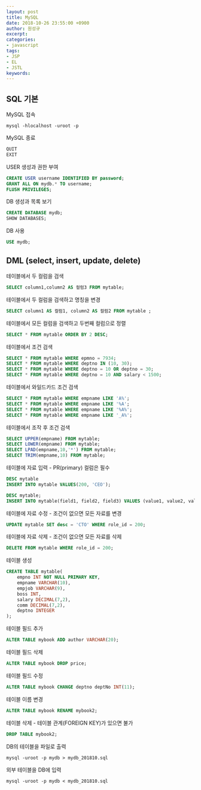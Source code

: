 ```yaml
---
layout: post
title: MySQL
date: 2018-10-26 23:55:00 +0900
author: 원성규
excerpt: 
categories:
- javascript
tags:
- JSP
- EL
- JSTL
keywords:
---
```


## SQL 기본

MySQL 접속
```
mysql -hlocalhost -uroot -p 
```

MySQL 종료
```SQL
QUIT
EXIT
```

USER 생성과 권한 부여
```SQL
CREATE USER username IDENTIFIED BY password;
GRANT ALL ON mydb.* TO username;
FLUSH PRIVILEGES;
```

DB 생성과 목록 보기
```SQL
CREATE DATABASE mydb;
SHOW DATABASES;
```

DB 사용
```SQL
USE mydb;
```

## DML (select, insert, update, delete)

테이블에서 두 컬럼을 검색
```SQL
SELECT column1,column2 AS 컬럼3 FROM mytable;
```

테이블에서 두 컬럼을 검색하고 명칭을 변경
```SQL
SELECT column1 AS 컬럼1, column2 AS 컬럼2 FROM mytable ;
```

테이블에서 모든 컬럼을 검색하고 두번째 컬럼으로 정렬
```SQL
SELECT * FROM mytable ORDER BY 2 DESC;
```

테이블에서 조건 검색
```SQL
SELECT * FROM mytable WHERE epmno = 7934;
SELECT * FROM mytable WHERE deptno IN (10, 30);
SELECT * FROM mytable WHERE deptno = 10 OR deptno = 30;
SELECT * FROM mytable WHERE deptno = 10 AND salary < 1500;
```

테이블에서 와일드카드 조건 검색
```SQL
SELECT * FROM mytable WHERE empname LIKE 'A%';
SELECT * FROM mytable WHERE empname LIKE '%A';
SELECT * FROM mytable WHERE empname LIKE '%A%';
SELECT * FROM mytable WHERE empname LIKE '_A%';
```

테이블에서 조작 후 조건 검색
```SQL
SELECT UPPER(empname) FROM mytable;
SELECT LOWER(empname) FROM mytable;
SELECT LPAD(empname,10,'*') FROM mytable;
SELECT TRIM(empname,10) FROM mytable;
```

테이블에 자료 입력 - PR(primary) 컬럼은 필수
```SQL
DESC mytable
INSERT INTO mytable VALUES(200, 'CEO');
```

```SQL
DESC mytable;
INSERT INTO mytable(field1, field2, field3) VALUES (value1, value2, value3);
```

테이블에 자료 수정 - 조건이 없으면 모든 자료를 변경
```SQL
UPDATE mytable SET desc = 'CTO' WHERE role_id = 200;
```

테이블에 자료 삭제 - 조건이 없으면 모든 자료를 삭제
```SQL
DELETE FROM mytable WHERE role_id = 200;
```

테이블 생성
```SQL
CREATE TABLE mytable(
    empno INT NOT NULL PRIMARY KEY,
    empname VARCHAR(10),
    empjob VARCHAR(9),
    boss INT,
    salary DECIMAL(7,2),
    comm DECIMAL(7,2),
    deptno INTEGER
);
```

테이블 필드 추가
```SQL
ALTER TABLE mybook ADD author VARCHAR(20);
```

테이블 필드 삭제
```SQL
ALTER TABLE mybook DROP price;
```

테이블 필드 수정
```SQL
ALTER TABLE mybook CHANGE deptno deptNo INT(11);
```

테이블 이름 변경
```SQL
ALTER TABLE mybook RENAME mybook2;
```

테이블 삭제 - 테이블 관계(FOREIGN KEY)가 있으면 불가
```SQL
DROP TABLE mybook2;
```

DB의 테이블을 파일로 출력
```
mysql -uroot -p mydb > mydb_201810.sql
```

외부 테이블을 DB에 입력
```
mysql -uroot -p mydb < mydb_201810.sql
```

